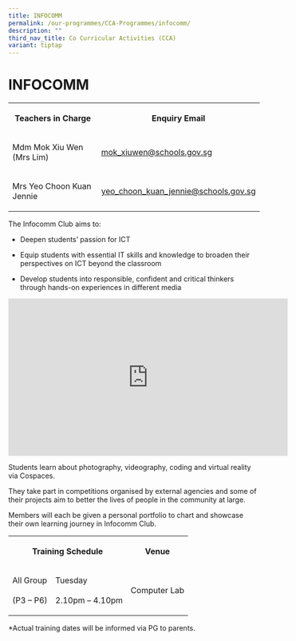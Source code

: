 ```yaml
---
title: INFOCOMM
permalink: /our-programmes/CCA-Programmes/infocomm/
description: ""
third_nav_title: Co Curricular Activities (CCA)
variant: tiptap
---
```

<h1><strong>INFOCOMM</strong></h1>
<table style="minWidth: 50px">
<colgroup>
<col>
<col>
</colgroup>
<tbody>
<tr>
<th rowspan="1" colspan="1">
<p>Teachers in Charge</p>
</th>
<th rowspan="1" colspan="1">
<p>Enquiry Email</p>
</th>
</tr>
<tr>
<td rowspan="1" colspan="1">
<p>Mdm Mok Xiu Wen (Mrs Lim)</p>
</td>
<td rowspan="1" colspan="1">
<p><a href="mailto:mok_xiuwen@schools.gov.sg" rel="noopener noreferrer nofollow" target="_blank">mok_xiuwen@schools.gov.sg</a>
</p>
</td>
</tr>
<tr>
<td rowspan="1" colspan="1">
<p>Mrs Yeo Choon Kuan Jennie</p>
</td>
<td rowspan="1" colspan="1">
<p><a href="mailto:yeo_choon_kuan_jennie@schools.gov.sg" rel="noopener noreferrer nofollow" target="_blank">yeo_choon_kuan_jennie@schools.gov.sg</a>
</p>
</td>
</tr>
</tbody>
</table>
<p>The Infocomm Club aims to:</p>
<ul data-tight="true" class="tight">
<li>
<p>Deepen students’ passion for ICT</p>
</li>
<li>
<p>Equip students with essential IT skills and knowledge to broaden their
perspectives on ICT beyond the classroom</p>
</li>
<li>
<p>Develop students into responsible, confident and critical thinkers through
hands-on experiences in different media</p>
</li>
</ul>
<div class="iframe-wrapper">
<iframe height="315" width="560" allowfullscreen="true" frameborder="0" src="https://www.youtube.com/embed/QvYDmDHl94Y"></iframe>
</div>
<p>Students learn about photography, videography, coding and virtual reality
via Cospaces.</p>
<p>They take part in competitions organised by external agencies and some
of their projects aim to better the lives of people in the community at
large.</p>
<p>Members will each be given a personal portfolio to chart and showcase
their own learning journey in Infocomm Club.</p>
<table style="minWidth: 75px">
<colgroup>
<col>
<col>
<col>
</colgroup>
<tbody>
<tr>
<th rowspan="1" colspan="2">
<p><strong>Training Schedule</strong>
</p>
</th>
<th rowspan="1" colspan="1">
<p><strong>Venue</strong>
</p>
</th>
</tr>
<tr>
<td rowspan="1" colspan="1">
<p>All Group
<br>
<br>(P3 – P6)</p>
</td>
<td rowspan="1" colspan="1">
<p>Tuesday
<br>
<br>2.10pm – 4.10pm</p>
</td>
<td rowspan="1" colspan="1">
<p>Computer Lab</p>
</td>
</tr>
</tbody>
</table>
<p>*Actual training dates will be informed via PG to parents.</p>